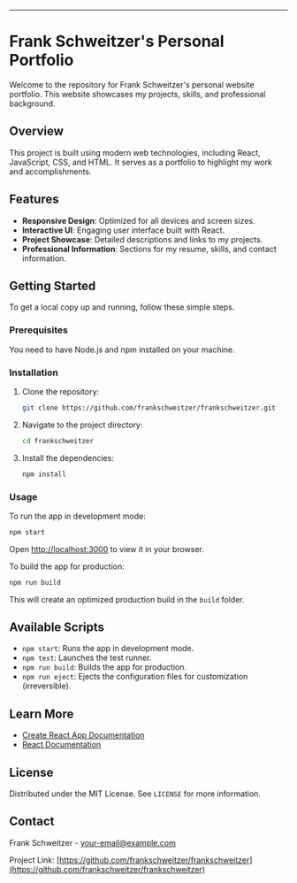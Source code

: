 ---
# Frank Schweitzer's Personal Portfolio

Welcome to the repository for Frank Schweitzer's personal website portfolio. This website showcases my projects, skills, and professional background.

## Overview

This project is built using modern web technologies, including React, JavaScript, CSS, and HTML. It serves as a portfolio to highlight my work and accomplishments.

## Features

- **Responsive Design**: Optimized for all devices and screen sizes.
- **Interactive UI**: Engaging user interface built with React.
- **Project Showcase**: Detailed descriptions and links to my projects.
- **Professional Information**: Sections for my resume, skills, and contact information.

## Getting Started

To get a local copy up and running, follow these simple steps.

### Prerequisites

You need to have Node.js and npm installed on your machine.

### Installation

1. Clone the repository:
   ```sh
   git clone https://github.com/frankschweitzer/frankschweitzer.git
   ```
2. Navigate to the project directory:
   ```sh
   cd frankschweitzer
   ```
3. Install the dependencies:
   ```sh
   npm install
   ```

### Usage

To run the app in development mode:
```sh
npm start
```
Open [http://localhost:3000](http://localhost:3000) to view it in your browser.

To build the app for production:
```sh
npm run build
```
This will create an optimized production build in the `build` folder.

## Available Scripts

- `npm start`: Runs the app in development mode.
- `npm test`: Launches the test runner.
- `npm run build`: Builds the app for production.
- `npm run eject`: Ejects the configuration files for customization (irreversible).

## Learn More

- [Create React App Documentation](https://facebook.github.io/create-react-app/docs/getting-started)
- [React Documentation](https://reactjs.org/)

## License

Distributed under the MIT License. See `LICENSE` for more information.

## Contact

Frank Schweitzer - [your-email@example.com](mailto:your-email@example.com)

Project Link: [https://github.com/frankschweitzer/frankschweitzer](https://github.com/frankschweitzer/frankschweitzer)
```
